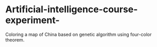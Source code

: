 # Artificial-intelligence-course-experiment-
Coloring a map of China based on genetic algorithm using four-color theorem. 
